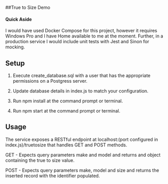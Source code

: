 ##True to Size Demo

#### Quick Aside
I would have used Docker Compose for this project, however it 
requires Windows Pro and I have Home available to me at the moment.
Further, in a production service I would include unit tests with Jest 
and Sinon for mocking.

## Setup

1) Execute create_database.sql with a user that has the appropriate permissions 
    on a Postgress server. 
    
2) Update database details in index.js to match your configuration. 

3) Run npm install at the command prompt or terminal.

4) Run npm start at the command prompt or terminal. 


## Usage 

The service exposes a RESTful endpoint at localhost:(port configured in index.js)/truetosize 
that handles GET and POST methods. 

GET - Expects query parameters make and model and returns and object containing the true to size 
    value.

POST - Expects query parameters make, model and size and returns the inserted record with the 
    identifier populated.  